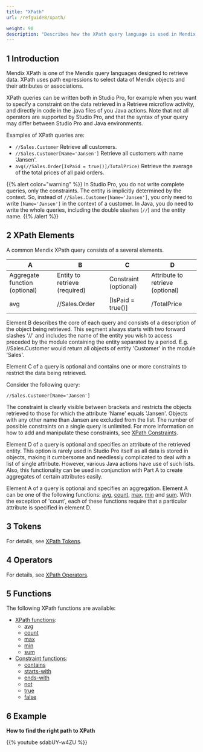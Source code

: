 ```yaml
---
title: "XPath"
url: /refguide8/xpath/

weight: 90
description: "Describes how the XPath query language is used in Mendix by presenting functions and examples."
---
```


## 1 Introduction

Mendix XPath is one of the Mendix query languages designed to retrieve data. XPath uses path expressions to select data of Mendix objects and their attributes or associations.

XPath queries can be written both in Studio Pro, for example when you want to specify a constraint on the data retrieved in a Retrieve microflow activity, and directly in code in the .java files of you Java actions. Note that not all operators are supported by Studio Pro, and that the syntax of your query may differ between Studio Pro and Java environments.

Examples of XPath queries are:

* `//Sales.Customer`
    Retrieve all customers.
* `//Sales.Customer[Name='Jansen']`
    Retrieve all customers with name 'Jansen'.
* `avg(//Sales.Order[IsPaid = true()]/TotalPrice)`
    Retrieve the average of the total prices of all paid orders.

{{% alert color="warning" %}}
In Studio Pro, you do not write complete queries, only the constraints. The entity is implicitly determined by the context. So, instead of `//Sales.Customer[Name='Jansen']`, you only need to write `[Name='Jansen']` in the context of a customer. In Java, you do need to write the whole queries, including the double slashes (`//`) and the entity name.
{{% /alert %}}

## 2 XPath Elements

A common Mendix XPath query consists of a several elements.

| A | B | C | D |
| --- | --- | --- | --- |
| Aggregate function (optional) | Entity to retrieve (required) | Constraint (optional) | Attribute to retrieve (optional) |
| avg | //Sales.Order | [IsPaid = true()] | /TotalPrice |

Element B describes the core of each query and consists of a description of the object being retrieved. This segment always starts with two forward slashes '//' and includes the name of the entity you wish to access preceded by the module containing the entity separated by a period. E.g. //Sales.Customer would return all objects of entity 'Customer' in the module 'Sales'.

Element C of a query is optional and contains one or more constraints to restrict the data being retrieved.

Consider the following query:

`//Sales.Customer[Name='Jansen']`

The constraint is clearly visible between brackets and restricts the objects retrieved to those for which the attribute 'Name' equals 'Jansen'. Objects with any other name than Jansen are excluded from the list.
The number of possible constraints on a single query is unlimited. For more information on how to add and manipulate these constraints, see [XPath Constraints](/refguide8/xpath-constraints/).

Element D of a query is optional and specifies an attribute of the retrieved entity. This option is rarely used in Studio Pro itself as all data is stored in objects, making it cumbersome and needlessly complicated to deal with a list of single attribute. However, various Java actions have use of such lists. Also, this functionality can be used in conjunction with Part A to create aggregates of certain attributes easily.

Element A of a query is optional and specifies an aggregation. Element A can be one of the following functions: [avg](/refguide8/xpath-avg/), [count](/refguide8/xpath-count/), [max](/refguide8/xpath-max/), [min](/refguide8/xpath-min/) and [sum](/refguide8/xpath-sum/). With the exception of 'count', each of these functions require that a particular attribute is specified in element D.

## 3 Tokens

For details, see [XPath Tokens](/refguide8/xpath-tokens/).

## 4 Operators

For details, see [XPath Operators](/refguide8/xpath-operators/).

## 5 Functions

The following XPath functions are available:

* [XPath functions](/refguide8/xpath-query-functions/):
    * [avg](/refguide8/xpath-avg/)
    * [count](/refguide8/xpath-count/)
    * [max](/refguide8/xpath-max/)
    * [min](/refguide8/xpath-min/)
    * [sum](/refguide8/xpath-sum/)
* [Constraint functions](/refguide8/xpath-constraint-functions/):
    * [contains](/refguide8/xpath-contains/)
    * [starts-with](/refguide8/xpath-starts-with/)
    * [ends-with](/refguide8/xpath-ends-with/)
    * [not](/refguide8/xpath-not/)
    * [true](/refguide8/xpath-true/)
    * [false](/refguide8/xpath-false/)

## 6 Example

**How to find the right path to XPath**

{{% youtube sdabUY-w4ZU %}}
